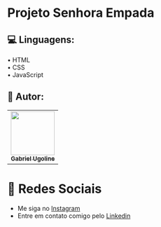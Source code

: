 # Projeto Senhora Empada



## :computer: Linguagens:
• HTML <br>
• CSS <br>
• JavaScript 

  

## :book: Autor:
  <table>
  <tr>
    <td align="center"><a href="https://github.com/gabrielugoline"><img src="https://github.com/user-attachments/assets/0ef1fb54-cdb3-45db-ae12-78d290f3fafc" width="100px;" alt=""/><br /><sub><b>Gabriel Ugoline</b></sub></a><br /><a href="" title="yzy"></a></td>
  </tr>
</table>

 # :link: Redes Sociais
* Me siga no [Instagram](https://www.instagram.com/gabrielugoline/)
* Entre em contato comigo pelo [Linkedin](https://www.linkedin.com/in/gabrielugoline/)
